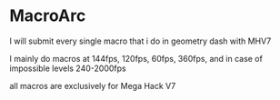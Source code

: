 # MacroArc
I will submit every single macro that i do in geometry dash with MHV7

I mainly do macros at 144fps, 120fps, 60fps, 360fps, and in case of impossible levels 240-2000fps

all macros are exclusively for Mega Hack V7
